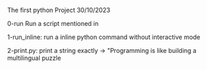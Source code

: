 The first python Project 30/10/2023

 0-run Run a script mentioned in  

 1-run_inline: run a inline python command without interactive mode 

 2-print.py: print a string exactly -> "Programming is like building a multilingual puzzle
